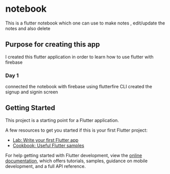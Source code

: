 # notebook
This is a flutter notebook which one can use to make notes , edit/update the notes and also delete
 ## Purpose for creating this app
I created this flutter application in order to learn how to use flutter with firebase
 ### Day 1
 connected the notebook with firebase using flutterfire CLI
created the signup and signin screen


## Getting Started

This project is a starting point for a Flutter application.

A few resources to get you started if this is your first Flutter project:

- [Lab: Write your first Flutter app](https://docs.flutter.dev/get-started/codelab)
- [Cookbook: Useful Flutter samples](https://docs.flutter.dev/cookbook)

For help getting started with Flutter development, view the
[online documentation](https://docs.flutter.dev/), which offers tutorials,
samples, guidance on mobile development, and a full API reference.
